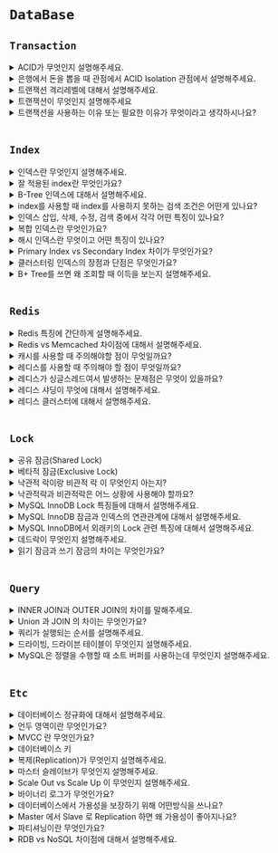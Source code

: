 # `DataBase`

## `Transaction`

<details>
  <summary>ACID가 무엇인지 설명해주세요.</summary>
  <br>

Atomic(원자성)

- 트랜잭션과 관련된 작업들이 부분적으로 실행되다가 중단되지 않는 것을 보장하는 능력
  - 중간 단계까지 실행되고 실패하는 일은 없다.
  - 구매자의 돈이 빠졌지만 판매자의 돈이 들어오지 않는 경우


Consistency(일관성)

- 트랜잭션이 실행을 성공적으로 완료하면 언제나 일관성 있는 데이터베이스 상태로 유지하는 것
  - 트랜잭션 작업 처리 결과는 항상 일관성 있어야 한다.
  - 마이너스 통장을 허락하지 않는다면 조건에 위배되면 트랜잭션 종료


Isolation(독립성)

- 트랜잭션을 수행 시 다른 트랜잭션의 연산 작업이 끼어들지 못하도록 보장하는 것
  - 둘 이상의 트랜잭션이 동시 실행되고 있을 때 다른 트랜잭션이 끼어들 수 없다.
  - 구매자의 돈이 빠졌지만 판매자의 돈이 아직 안들어왔는데 다른 트랜잭션이 끼어들 수 없다.


Durability(지속성)

- 트랜잭션이 성공적으로 완료되어 commit 되었다면 결과는 데이터베이스에 영구히 반영되어야 한다.

</details>

<details>
  <summary>은행에서 돈을 뽑을 때 관점에서 ACID Isolation 관점에서 설명해주세요.</summary>
  <br>

내가 돈을 5만원 뽑았는데 내 통장에 돈이 5만원 빠지기 전에 다른 트랜잭션이 끼어들 수 없다.

</details>

<details>
  <summary>트랜잭션 격리레벨에 대해서 설명해주세요.</summary>
  <br>

<img width="1047" alt="스크린샷 2021-11-25 오후 10 25 08" src="https://user-images.githubusercontent.com/45676906/143449504-f1f2b6cd-5c2a-4cf8-90fe-39f6d0f700c0.png">

- READ UNCOMMITTED
  - 가장 격리가 낮은 단계입니다. 다른 트랜잭션에서 커밋하지 않은 데이터도 조회할 수 있다는 문제점이 존재합니다. 그래서 사용하지 않습니다.

- READ COMMITTED
  - `Oracle DBMS 에서 기본적으로 사용하고 있는 격리 수준`이며, 다른 트랜잭션에서 데이터를 변경했더라도 COMMIT 한 데이터만 보입니다. 하지만 이 격리 레벨에서도 NON-REPEATABLE READ의 문제점이 존재합니다. NON-REPEATABLE READ란 같은 쿼리를 같은 트랜잭션에서 2번 실행했는데 결과가 다른 부정합을 말합니다.
  - 즉, A 트랜잭션에서 같이 쿼리를 2번 실행합니다. A 트랜잭션에서 쿼리를 첫 번째로 실행한 후에, B 트랜잭션에서 해당 쿼리가 조회하는 row 의 값을 Update 했습니다. 그러면 A 트랜잭션에서 같은 쿼리를 두 번째 조회했을 때는 첫 번째 실행했을 때와 결과가 다를 것입니다. 이렇게 하나의 A 트랜잭션 안에서 같은 쿼리를 여러 번 실행했을 때 결과가 다른 현상을 `NON-REPEATABLE-READ` 라고 합니다. 

- REPEATABLE READ
  - `MySQL InnoDB 에서 기본적으로 사용되고 있는 격리 수준`입니다. `바이너리 로그를 가진 MySQL 장비`에서는 최소 이 격리 수준을 사용해야 합니다.
  - `자신의 트랜잭션 번호보다 낮은 트랜잭션 번호에서 변경된 것만 보게 됩니다.`
  - InnoDB 스토리지 엔진은 트랜잭션이 ROLLBACK 될 가능성에 대비해 변경되기 전 레코드를 언두 공간에 백업해두고 실제 레코드 값을 변경합니다. 이러한 방식을 `MVCC` 라고 합니다. 사실 READ COMMITTED 도 MVCC 를 이용해 COMMIT 되기 전의 데이터를 보여준다. 두 개의 차이는 언두 영역에 백업된 레코드의 여러 버전 가운데 몇 번째 이전 버전까지 찾아 들어가야 하는지에 있습니다.
  - 하지만 이 격리 수준에서도 `PHANTOM READ` 부정합 문제가 발생합니다. PHANTOM READ 는 보이지 않았던 결과가 보이는 것이다.
  - REPEATABLE READ 격리 수준은 트랜잭션이 시작할 때 보다 이전 트랜잭션에서 커밋된 데이터만 조회하기 때문에 중간 트랜잭션에서 데이터를 바꿨어도 Undo 영역에서 조회하기 때문에 문제가 발생하지 않는다! 다른 트랜잭션에서 `INSERT, DELETE 한 경우에 데이터가 변경된 것이 아니라 새로 추가된 것이기 때문에 REPEATABLE READ 에서도 PHANTOM READ 가 발생`한다.
  - `PANTHOM READ`를 방지하기 위해서는 `쓰기 잠금`을 걸어야 한다.
  - InnoDB 에서는 `갭 락`, `넥스트 키 락` 때문에 `PHANTOM READ`가 발생하지 않는다.

- SERIALIZABLE
  - 트랜잭션이 완료될 때까지 다른 트랜잭션이 해당되는 영역에 대한 수정 및 입력을 할 수 없습니다.
  - `모든 작업을 하나의 트랜잭션에 처리하는 것과 같은 높은 고립수준을 제공하는데`, 이로인해 동시성 처리 효율은 매우 떨어진다.
  
<br>

- [참고하기 좋은 글](https://nesoy.github.io/articles/2019-05/Database-Transaction-isolation

</details>

<details>
  <summary>트랜잭션이 무엇인지 설명해주세요</summary>
  <br>

트랜잭션이란 쿼리를 하나의 묶음 처리해서 만약 중간에 실행이 중단됐을 경우, 처음부터 다시 실행하는 `Rollback`을 수행하고, 오류없이 실행을 마치면 `commit`을 하는 실행 단위를 의미합니다.

</details>

<details>
  <summary>트랜잭션을 사용하는 이유 또는 필요한 이유가 무엇이라고 생각하시나요?</summary>
  <br>

- 트래픽이 많이 몰려서 동시에 여러 클라이언트에 DB 서버로 접근한다면 데이터베이스의 부정합이 많이 발생할 수 있습니다. 
- 부정합이 발생하지 않으려면 프로세스를 병렬로 처리하지 않도록 하여 한 번에 하나의 프로세스만 처리하도록 하면 되는데, 이는 효율이 너무 떨어집니다. 트랜잭션을 사용하지 않으면 부정합을 방지하고자 일렬로 처리해야 합니다. 이는 성능상 너무 좋지 않기 때문에 부정합도 방지하고 성능의 이점도 가져갈 수 있도록 `트랜잭션`을 사용합니다.
- 그리고 하나의 논리적인 단위에서 에러가 발생했을 때 롤백 해야 하는 문제를 해결할 수 있고, 커밋이 되면 데이터가 영구적으로 저장되도록 할 수 있는 특징이 있습니다.

</details>

<br>

## `Index`

<details>
  <summary>인덱스란 무엇인지 설명해주세요.</summary>
  <br>

`인덱스는 말 그대로 책의 맨 처음 또는 맨 마지막에 있는 색인(목차)`이라고 할 수 있다. DBMS 에서 검색 속도를 향상시키기 위해 인덱스를 사용합니다. 하지만 인덱스를 사용함으로써 INSERT, UPDATE 성능은 희생해야 합니다. 

카디널리티 값은 높아야 인덱스 사용에 유용합니다. ex) 주민번호는 카디널리티 값이 높습니다.(사람마다 개인의 고유 값이기 때문에 중복되지 않음) 하지만 성별은 일반적으론 `남자/여자` 정도만 있기 때문에 중복이 많이 되는 값이기 때문에 카디널리티 값이 낮습니다.

</details>

<details>
  <summary>잘 적용된 index란 무엇인가요?</summary>
  <br>

- `카디널리티(Cardinality)가 가장 높은 것을 잡아야 한다는 점`입니다.

- 카디널리티(Cardinality): `해당 컬럼의 중복된 수치`를 나타냅니다.
  - 예를 들어 성별, 학년 등은 카디널리티가 낮다고 얘기합니다. 반대로 주민등록번호, 계좌번호 등은 카디널리티가 높다고 얘기합니다.(겹칠 수 없는 고유 값이기 때문에)

- 인덱스로 최대한 효율을 뽑아내려면, 해당 인덱스로 많은 부분을 걸러내야 하기 때문입니다. 인덱스를 생성할 대는 카디널리티가 높은 칼럼부터 낮은 순서대로 인덱스 생성해야 합니다.

</details>

<details>
  <summary>B-Tree 인덱스에 대해서 설명해주세요.</summary>
  <br>

<img width="611" alt="스크린샷 2021-12-01 오후 12 24 56" src="https://user-images.githubusercontent.com/45676906/144166491-45f240c4-deef-4584-80a9-dd51dc4ecc09.png">

- `Binary Search` 자료구조의 한계를 극복하기 위해 나온 자료구조 입니다. 즉, `B-Tree`는 한 노드에 많은 자식 노드를 가질 수 있기 때문에 아무리 대용량 데이터여도 `Depth`가 `4 ~ 5` 정도가 된다는 특징이 있습니다.
- `B-Tree`는 데이터베이스의 인덱싱 알고리즘 가운데 가장 일반적으로 사용되고, 가장 먼저 도입된 알고리즘 입니다. (Binary(X), Balanced Tree)
- `B-Tree`는 컬럼의 원래 값을 변형시키지 않고 인덱스 구조체 내에서는 항상 `정렬된 상태로 유지`하고 있습니다.
- 인덱스의 리프 노드는 항상 실제 데이터 레코드를 찾아가기 위한 주소 값을 가지고 있습니다.
- B-tree의 장점 한 가지는 '어떤 값에 대해서도 같은 시간에 결과를 얻을 수 있다'인데, 이를 `균일성`이라고 한다.

<br>

### `인덱스 키 값의 크기`

InnoDB 스토리지 엔진은 디스크에 데이터를 저장하는 가장 기본 단위를 페이지 또는 블록이라고 하며, 디스크의 모든 읽기 및 쓰기 작업의 최소 작업 단위가 된다.

B-Tree는 Binary가 아니라 Balanced-Tree이다. 만약에 Binary-Tree 였다면 하나의 노드당 자식 노드를 최대 2개 밖에 가질 수 없게 되고, 인덱스 검색이 상당히 비효율적일 것이다.

인덱스 페이지는 16KB 정도인데, 이정도면 자식 노드를 585개 저장할 수 있다. 만약 페이지 크기가 늘어나게 되면 자식 노드를 가질 수 있는 개수가 줄어들게 된다. 즉, 한번에 디스크에서 읽어올 수 있는 데이터 수가 줄어드는 것이다. (여러번 디스크 읽기를 해야 함)

<br>

### `B-Tree 깊이`

B-Tree의 깊이는 MySQL에서 값을 검색할 때 몇 번이나 랜덤하게 디스크를 읽어야 하는지와 직결되는 문제다. 결론적으로 인덱스 키 값의 크기가 커지면 커질수록 하나의 인덱스 페이지가 담을 수 있는 인덱스 키 값의 개수가 적어지고, 그 때문에 같은 레코드 건수라 하더라도 B-Tree의 깊이가 깊어져서 디스크 읽기가 더 많이 필요하게 된다는 것을 의미한다.

<br>

### `카디널리티(기수성)`

인덱스는 카디널리티가 높아야 잘 설계된 인덱스라고 할 수 있다. 카디널리티는 중복된 값의 수인데, 예를들어 주민번호 같은 것은 카디널리티 값이 놓고, 성별은 카디널리티 값이 낮다고 할 수 있다.

즉, 이렇게 중복된 값이 없을 수록 검색 대상이 줄어들기 떄문에 효율적이다.

</details>

<details>
  <summary>index를 사용할 때 index를 사용하지 못하는 검색 조건은 어떤게 있나요?</summary>
  <br>

## `NOT-EQUAL로 비교된 경우(<>, Not In, Not Betweenm Is Not Null)`

- WHERE column <> 'N' (<>는 != 를 의미함)
- WHERE column NOT IN (1, 2, 3)
- WHERE column IS NOT NULL

<br>

## `LIKE %??(앞부분이 아닌 뒷부분 일치) 형태로 문자열 패턴 비교`

- WHERE column LIKE '%승환'
- WHERE column LIKE '_승환'
- WHERE column LIKE '%승%'

<br>

## `스토어드 함수나 다른 연산자로 인덱스 컬럼이 변형된 후 비교된 경우`

- WHERE SUBSSTRING(colimn, 1, 1) = 'X'
- WHERE DAYOFMONTH(column) = 1

<br>

## `NOT-DETERMINISTIC 속성의 스토어드 함수가 비교 조건에 사용된 경우`

- WHERE column = deterministic_function()

<br>

## `데이터 타입이 서로 다른 비교(인덱스 컬럼의 타입을 변환해야 비교가 가능한 경우)`

- WHERE char_column = 10 (char 타입의 컬럼과 숫자를 비교)

<br>

## `문자열 데이터 타입의 콜레이션이 다른 경우`

- WHERE utf8_bin_char_column = euckr_bin-char_column 

<br>

## `다중 컬럼 인덱스가 어떤 조건에서 사용될 수 있고, 어떤 경우에는 절대 사용될 수 없는지?`

- 작업 범위 결정 조건으로 인덱스를 사용하지 못하는 경우
  - column_1 컬럼에 대한 조건이 없는 경우
  - column_1 컬럼에 비교 조건이 위의 인덱스, 사용 불가 조건 중 하나인 경우

- 작업 범위 결정 조건으로 인덱스를 사용하는 경우
  - column_1  ~ column_(i - 1) 컬럼까지 동등 비교 형태(= or IN) 으로 비교
  - 크다 작다 형태(> or <)
  - LIKE로 좌측 일치 패턴(LIKE '승환%')

</details>

<details>
  <summary>인덱스 삽입, 삭제, 수정, 검색 중에서 각각 어떤 특징이 있나요?</summary>
  <br>

### `인덱스 키 추가`

`B-Tree`에 저장될 위치가 정해지면 레코드의 키 값과 대상 레코드의 주소 정보를 `B-Tree`의 리프 노드에 저장한다. 만약 리프 노드가 꽉 차서 더는 저장할 수 없을 때는 리프 노드가 분리되어야 하는데, 이는 상위 브랜치 노드까지 처리의 범위가 넓어진다. 이러한 작업 탓에 `B-Tree`는 상대적으로 쓰기 작업에 비용이 많이 드는 것으로 알려져 있다.

<br>

### `인덱스 키 삭제`

B-Tree 키 값이 삭제되는 경우는 상당히 간단한다. 해당 키 값이 저장된 B-Tree 리프 노드를 찾아서 그냥 삭제 마크만 하면 작업이 완료된다.

<br>

### `인덱스 키 변경`

인덱스 키 값은 그 값에 따라 저장될 리프 노드의 위치가 결정되므로 B-Tree의 키 값이 변경되는 경우에는 단순히 인덱스상의 키 값만 변경하는 것은 불가능하다. B-Tree의 키 값 변경 작업은 먼저 키 값을  삭제한 후, 다시 새로운 키 값을 추가하는 형태로 처리된다.

<br>

### `인덱스 키 검색`

`INSERT, UPDATE, DELETE` 작업을 할 때 인덱스 관리에 따르는 추가 비용을 감당하면서 인덱스를 구축하는 이유는 바로 빠른 검색을 위해서다.

인덱스 검색하는 작업은 `B-Tree`의 루트 노드부터 시작해 브랜치 노드를 거쳐 최종 리프 노드까지 이동하면서 비교 작업을 수행하는데, 이 과정을 `트리 탐색` 이라고 합니다.

- 대표적으로 MySQL에서 검색 쿼리를 만들 때 `Like %Keywork%`를 사용하고 있다. 이처럼 %가 앞에 붙으면 인덱스를 타지 못하고 검색한다는 특징이 있다. B-Tree 인덱스는 앞부분이 100% 일치하는 경우에만 인덱스를 활용할 수 있다.
- 인덱스의 키 값에 변형이 가해진 후 비교되는 경우에는 절대 B-Tree의 빠른 검색 기능을 사용할 수 없다. 즉, 함수나 연산을 수행한 결과로 정렬한다거나 검색하는 작업은 B-Tree의 장점을 이용할 수 없다.
- InnoDB 테이블에서 지원하는 레코드 잠금이나 넥스트 키락이 검색을 수행한 인덱스를 잠근 후 테이블의 레코드를 잠그는 방식으로 구현되어 있다. 따라서 UPDATE, DELEETE 문장이 실행될 때 테이블에 적절히 사용할 수 있는 인덱스가 없다면 불필요하게 많은 레코드를 잠그게 된다.

</details>

<details>
  <summary>복합 인덱스란 무엇인가요?</summary>
  <br>

A, B 컬럼을 인덱스로 설정할 때 복합인덱스라 한다. 두 번째 컬럼은 첫 번째 컬럼에 의존해서 정렬되어 있다. 즉, 두 번째 컬럼 정렬은 첫 번째 컬럼이 똑같은 레코드에서만 의미가 있다.

</details>

<details>
  <summary>해시 인덱스란 무엇이고 어떤 특징이 있나요?</summary>
  <br>

해시 인덱스는 B-Tree 만큼 범용적이지 않지만 고유의 특성과 용도를 지닌 인덱스 가운데 하나다. `해시 인덱스는 동등 비교 검색에는 최적화되어 있지만 범위를 검색한다거나 정렬된 결과를 가져오는 목적으로는 사용할 수 없다. 일반적인 DBMS에서 해시 인덱스는 메모리 기반의 테이블에 주로 구현되어 있으며 디스크 기반의 대용량 테이블용으로는 거의 사용되지 않는다는 특징이 있다.`

</details>

<details>
  <summary>Primary Index vs Secondary Index 차이가 무엇인가요?</summary>
  <br>

클러스터(Cluster)란 여러 개를 하나로 묶는다는 의미로 주로 사용되는데, 클러스터드 인덱스도 크게 다르지 않다. 인덱스에서 클러스터드는 비슷한 것들을 묶어서 저장하는 형태로 구현되는데, 이는 주로 비슷한 값들을 동시에 조회하는 경우가 많다는 점에서 착안된 것이다. 여기서 `비슷한 값들은 물리적으로 인접한 장소에 저장되어 있는 데이터들을 말한다.`

`클러스터드 인덱스는 테이블의 프라이머리 키에 대해서만 적용되는 내용이다.` 즉 `프라이머리 키 값이 비슷한 레코드끼리 묶어서 저장하는 것을 클러스터드 인덱스`라고 표현한다. 클러스터드 인덱스에서는 프라이머리 키 값에 의해 레코드의 저장 위치가 결정되며 프라이머리 키 값이 변경되면 그 레코드의 물리적인 저장 위치 또한 변경되어야 한다. 그렇기 때문에 프라이머리 키를 신중하게 결정하고 클러스터드 인덱스를 사용해야 한다.

`클러스터드 인덱스는 테이블 당 한 개만 생성할 수 있다. 프라이머리 키에 대해서만 적용되기 때문이다, 이에 반해 non 클러스터드 인덱스는 테이블 당 여러 개를 생성할 수 있다.`

InnoDB 테이블에서 세컨더리 인덱스는 실제 레코드의 저장 주소가 아니라 프라이머리 키 값을 저장하도록 구현되어 있다. 즉, 세컨더리 인덱스를 통해서 데이터를 조회하기 위해서는 세컨더리 인덱스 -> 프라이머리 인덱스 -> 실제 데이터로 접근해야 한다.

</details>

<details>
  <summary>클러스터링 인덱스의 장점과 단점은 무엇인가요?</summary>
  <br>

- ### 장점
  - 프라이머리키로 검색할 때 처리 성능이 매우 빠름(특히 범위 검색할 때 매우 빠름)
  - 테이블의 세컨더리 인덱스가 프라이머리 키를 가지고 있기 때문에 인덱스로만 처리할 수 있는 경우가 많음(이를 커버링 인덱스라고 함)
  
- ### 단점
  - 테이블의 모든 세컨더리 인덱스가 클러스터링 키를 갖기 때문에 클러스터링 키 값의 크기가 클 경우 전체적으로 인덱스의 크기가 커짐
  - 세컨더리 인덱스를 통해 검색할 때 프라이머리 키로 다시 한번 검색해야 하므로 처리 성능이 느림
  - INSERT 할 때 프라이머리 키에 의해 레코드의 저장 위치가 결정되기 때문에 처리 성능이 느림
  - 프라이머리 키를 변경할 때 레코드를 DELETE 하고 INSERT 하는 작업이 필요하기 때문에 처리 성능이 느림

</details>

<details>
  <summary>B+ Tree를 쓰면 왜 조회할 때 이득을 보는지 설명해주세요.</summary>  
  <br>

B+ Tree는 Binary Tree가 아닌 Balanced Tree의 약자입니다. 즉, 하나의 부모 노드에 엄청나게 많은 자식 노드를 가질 수 있게 됩니다. 즉, B+ Tree를 사용하면 아무리 대용량의 데이터여도 깊이가 3~4 정도 밖에 나오지 않기 때문에 검색할 때 훨씬 효율적이라는 특징이 있습니다.

만약에 Binary-Tree 였다면 깊이가 말도 안되게 깊어지기 때문에 검색하기에 불가능한 수준이 될 것입니다.

</details>

<br>

## `Redis`

<details>
  <summary>Redis 특징에 간단하게 설명해주세요.</summary>
  <br>

`Redis`는 key-value store NOSQL DB입니다. `싱글스레드`로 동작하며 다양한 자료구조를 지원합니다. 데이터의 스냅샷 혹은 AOF 로그를 통해 복구가 가능해서 어느정도 `영속성`도 보장됩니다.

</details>

<details>
  <summary>Redis vs Memcached 차이점에 대해서 설명해주세요.</summary>
  <br>

- `Redis`는 `싱글 스레드 기반`으로 동작하고, `Memcached`는 `멀티스레드`를 지원해서 멀티 프로세싱이 가능합니다.

- Redis는 다양한 자료구조를 지원하고, Memcached는 문자열 형태로만 저장합니다.

- Redis는 여러 용도로 사용할 수 있도록 다양한 기능을 지원합니다.

- Redis는 스냅샷, AOF 로그를 통해서 데이터 복구가 가능합니다.

</details>

<details>
  <summary>캐시를 사용할 때 주의해야할 점이 무엇일까요?</summary>
  <br>

아무래도 캐시는 빠른 저장소고 필연적으로 사이즈가 작기 때문에 유용할 것 같은 데이터만 남겨두고 필요 없는 데이터는 적절히 삭제해서 공간을 확보할 수 있도록 신경써야 합니다.

</details>

<details>
  <summary>레디스를 사용할 때 주의해야 할 점이 무엇일까요?</summary>
  <br>

레디스에 너무 많은 데이터를 저장하면 `OutOfMemoryException`이 발생할 수 있기 때문에 `TTL` 같은 것을 설정해서 제거하거나 필요 없는 데이터를 제거하면서 메모리 관리할 수 있을 것 같습니다.

</details>

<details>
  <summary>레디스가 싱글스레드여서 발생하는 문제점은 무엇이 있을까요?</summary>
  <br>

싱글스레드 이기 때문에 오래 걸리는 작업을 하는 것을 조심해야 합니다.

</details>

<details>
  <summary>레디스 샤딩이 무엇에 대해서 설명해주세요.</summary>
  <br>
</details>

<details>
  <summary>레디스 클러스터에 대해서 설명해주세요.</summary>
  <br>
</details>

<br>

## `Lock`

<details>
  <summary>공유 잠금(Shared Lock)</summary>
  <br>

공유 잠금이 설정되어 있는 동안 다른 트랜잭션이 데이터를 변경할 수 없다.
레코드나 간격을 읽을 때 다른 트랜잭션이 변경하지 못하게 하는 용도의 잠금 즉, 읽기 전용 작업

</details>

<details>
  <summary>베타적 잠금(Exclusive Lock)</summary>
  <br>

다른 트랜잭션이 읽거나 수정할 수 없다. 즉, 해당 트랜잭션에서 그 레코드나 간격을 변경하기 위해 획득해야 하는 잠금

- `공유 잠금은 내가 읽는 동안 남들이 내가 읽고 있는 데이터를 변경하거나 삭제하지 못하게 하는 장치`
- `베타적 잠금은 내가 쓰기를 하는 동안 남들이 쓰지 못하게 하는 것`

</details>

<details>
  <summary>낙관적 락이랑 비관적 락 이 무엇인지 아는지?</summary>
  <br>

### `낙관적 락(optimistic lock)`

`낙관적 락`은 `DB 충돌 상황을 개선할 수 있는 방법 중 2번 째인 수정할 때 내가 먼저 이 값을 수정했다고 명시하여 다른 사람이 동일한 조건으로 수정할 수 없게 만드는 것입니다.`

`DB 관점에서 락을 잡는 것이 아니라 애플리케이션 관점의 Lock 입니다.` 즉, 업데이트 할 때마다 디비에 버전을 명시합니다. 같은 버전으로 업데이트를 진행한다면 실패하도록 만듭니다.

<br>

### `비관적 락(pessimistic lock)`

비관적 락은 `REPEATABLE READ`, `SERIALIZABLE` 격리 수준에서만 사용 가능합니다. `비관적 락이란 트랜잭션이 시작될 때 Shared Lock, Exclusive Lock을 걸고 시작하는 방법입니다. 즉, Shared Lock을 걸게 되면 Write를 하기위해서는 Exclusive Lock을 얻어야 하는데 Shared Lock이 다른 트랜잭션에 의해서 걸려 있으면 해당 Lock을 얻지 못해 업데이트를 할 수 없습니다.`

즉, 수정하기 위해서는 해당 트랜잭션을 제외한 모든 트랜잭션이 `Commit` 되어야 합니다.

</details>

<details>
  <summary>낙관적락과 비관적락은 어느 상황에 사용해야 할까요?</summary>
  <br>

1. `낙관적 락`: 낙관적 락은 트랜잭션을 필요로 하지 않습니다. 따라서 성능적으로 `비관적 락` 보다 좋습니다. 하지만 충돌이 나서 롤백을 해주어야 한다면 직접 수동으로 해줘야 한다는 특징이 있습니다.
2. `비관적 락`은 트랜잭션이 존재하기 때문에 충돌이 나도 롤백이 알아서 됩니다.

즉, 충돌이 많다면 비관적 락을 사용하는 것이 좋고, 충돌이 적다면 낙관적 락을 사용하는 것이 좋습니다.

</details>

<details>
  <summary>MySQL InnoDB Lock 특징들에 대해서 설명해주세요.</summary> 
  <br>

InnoDB 스토리지 엔진은 `레코드 기반의 잠금 기능을 제공`하며, 잠금 정보가 상당히 작은 공간으로 관리되기 때문에 레코드 락이 페이지 락으로, 또는 테이블 락으로 레벨업되는 경우는 없다.

<img width="409" alt="스크린샷 2022-03-20 오후 6 14 06" src="https://user-images.githubusercontent.com/45676906/159155754-2bb98d92-a90c-483a-b9c8-6fbc8c55612e.png">

## `레코드 락`

레코드 자체만을 잠그는 락이라고 한다. 다른 상용 DBMS와의 차이는 InnoDB 스토리지 엔진은 레코드 자체가 아니라 인덱스를 잠근다는 것이다. 인덱스가 없는 테이블이더라도 자동 생성된 클러스터 인덱스를 이용해 잠금을 설정한다.

<br>

## `갭 락`

다른 DBMS와의 차이가 `갭 락`이다. 갭 락은 레코드 자체가 아니라 레코드와 바로 이니정한 레코드 사이의 간격만을 잠그는 것을 의미한다. 갭락의 역할은 레코드와 레코드 사이의 간격에 새로운 레코드가 생성되는 것을 제어하는 것이다. 

<br>

## `넥스트 키 락`

레코드 락과 갭 락을 합쳐 놓은 형태의 잠금을 넥스트 키 락이라고 한다. STATEMENT 포맷의 바이너리 로그를 사용하는 MySQL 서버에서는 REPEATABLE READ 격리 수준을 사용해야 한다. 변경을 위해 검색하는 레코드에는 `넥스트 키 락` 방식으로 잠금이 걸린다. 

InnoDB의 갭 락이나 넥스트 키 락은 바이너리 로그에 기록되는 쿼리가 레플리카 서버에서 실행될 때 소스 서버에서 만들어 낸 결과와 동일 결과를 만들어내도록 보장하는 것이 주 목적이다. (넥스트 키 락과 갭 락으로 인해 데드락이 발생하거나 다른 트랜잭션을 기다리게 만드는 일이 자주 발생한다.)

<br>

## `자동 증가 락`

MySQL에서는 자동 증가하는 숫자 값을 추출하기 위해 AUTO_INCREMENT 라는 컬럼 속성을 제공한다. AUTO_INCREMENT 컬럼이 사용된 테이블에 동시에 여러 레코드가 INSERT 되는 경우, 저장되는 각 레코드는 중복되지 않고 저장된 순서대로 증가하는 일련변호 값을 가져야 한다. `InnoDB 스토리지 엔진에서는 이를 위해 내부적으로 AUTO_INCREMENT 락이라고 하는 테이블 수준의 잠금을 사용한다.`

</details>

<details>
  <summary>MySQL InnoDB 잠금과 인덱스의 연관관계에 대해서 설명해주세요.</summary>
  <br>

`InnoDB의 잠금은 레코드를 잠그는 것이 아니라 인덱스를 잠그는 방식`으로 처리된다. 즉, 변경해야 할 레코드를 찾기 위해 검색한 인덱스의 레코드를 모두 락을 걸어야 한다. 

만약에 UPDATE 쿼리 하나를 실행하기 위해서 인덱스를 통해서 250건의 데이터를 조회했다고 하면, 250건의 데이터가 모두 잠기게 된다. 즉, 하나를 업데이트 하기 위해서 250건의 데이터가 잠기게 되니 동시성이 떨어지게 된다.

그러면 만약에 테이블의 인덱스가 하나도 없다면 테이블을 풀 스캔하면서 UPDATE 작업을 하고, 이 과정에서 테이블에 있는 30여만 건의 모든 레코드를 잠그게 된다. `즉, MySQL InnoDB 에서는 인덱스 설계가 중요한 이유이다.`

</details>

<details>
  <summary>MySQL InnoDB에서 외래키의 Lock 관련 특징에 대해서 설명해주세요.</summary>
  <br>

MySQL에서 외래키는 InnoDB 스토리지 엔진에서만 생성할 수 있으며, 외래키 제약이 설정되면 자동으로 연관되는 테이블의 컬럼에 인덱스까지 설정된다. 외래키가 제거되지 않는 상태에서는 자동으로 생성된 인덱스를 삭제할 수 없다.

- 테이블의 변경(쓰기 잠금)이 발생하는 경우메나 잠금 대기가 발생한다.
- 외래키와 연관되지 않은 컬럼의 변경은 최대한 잠금 대기를 발생시키지 않는다.

## `자식 테이블의 변경이 대기하는 경우`

자식 테이블의 외래 키 컬럼의 변경(INSERT, UPDATE은 부모 테이블의 확인이 필요한데, 이 상태에서 부모 테이블의 해당 레코드가 쓰기 잠금이 걸려 있으면 해당 쓰기 잠금이 해제될 때까지 기다리게 하는 것이다. 

자식 테이블의 외래키가 아닌 컬럼의 변경은 외래키로 인한 잠금 확장이 발생하지 않는다. 

<br>

## `부모 테이블의 변경 작업이 대기하는 경우`

부모 테이블에서 특정 row를 삭제하는 경우 이 쿼리는 자식 테이블의 레코드에 대한 쓰기 잠금이 해제될 때까지 기다려야 한다. 이는 자식 테이블이 생성될 때 정의된 외래키의 특성(ON DELETE CASCADE) 때문에 부모 레코드가 삭제되면 자식 레코드도 동시에 삭제되는 식으로 작동하기 때문이다. 

`물리적으로 외래키를 생성하면 자식 테이블에 레코드가 추가되는 경우 해당 참조키가 부모 테이블에 있는지 확인한다. 하지만 물리적인 외래키의 고려 사항은 이러한 체크 작업이 아니라 이러한 체크를 위해 연관 테이블에 읽기 잠금을 걸어야 한다는 것이다. 또한 이렇게 잠금이 다른 테이블로 확장되면 그만큼 전체적으로 쿼리의 동시 처리에 영향을 미친다.`

</details>

<details>
  <summary>데드락이 무엇인지 설명해주세요.</summary>  
  <br>



</details>

<details>
  <summary>읽기 잠금과 쓰기 잠금의 차이는 무엇인가요?</summary>
  <br>

- 데이터를 읽기 전에 트랜잭션은 읽기 잠금을 설정한다. 데이터를 쓰기 전에는 쓰기 잠금을 설정한다.
- 읽기 잠금은 쓰기 잠금과 충돌을 일으키며, 쓰기 잠금은 읽기 잠금 및 쓰기 잠금과 충돌을 일으킨다.
- 트랜잭션은 같은 데이터 항목에 대하여 다른 트랜잭션과 충돌을 일으키는 잠금이 없을 경우에만 잠금을 설정할 수 있다.
- 트랜잭션은 데이터 항목 x에서 쓰기 잠금이 없는 경우에만 x에서 읽기 잠금을 설정할 수 있다.
- 트랜잭션은 데이터 항목 x에서 읽기 잠금과 쓰기 잠금이 없는 경우에만 x에서 쓰기 잠금을 설정할 수 있다.

</details>

<br>

## `Query`

<details>
  <summary>INNER JOIN과 OUTER JOIN의 차이를 말해주세요.</summary>
  <br>

INNER 조인은 서로 교집합이 해당하는 부분만을 가져옵니다.

반면에 OUTER JOIN에는 LEFT OUTER JOIN, RIGHER OUTER JOIN이 있는데 LEFT OUTER JOIN이면 교집합 + 왼쪽에 해당하는 것들을 가져옵니다.
즉, 겹치는 것이 없더라도 NULL을 채워서 가져옵니다.

</details>

<details>
  <summary>Union 과 JOIN 의 차이는 무엇인가요?</summary>
  <br>

- ### Union
  - 각 쿼리의 결과 합을 반환하는 합집합 (중복제거)
  - UNION ALL : 각 쿼리의 모든 결과를 포함한 합집합 (중복제거 안함)

- ### Join
  - Inner join (교집합)
  - Outer Join (합집합)

</details>

<details>
  <summary>쿼리가 실행되는 순서를 설명해주세요.</summary>
  <br>

- FROM - WHERE - GROUP BY - HAVING - SELECT - ORDER BY

</details>

<details>
  <summary>드라이빙, 드라이븐 테이블이 무엇인지 설명해주세요.</summary>
  <br>

SELECT A, B
FROM A JOIN B
ON A.aId = b.aId

만약 위와 같이 조인을 한다면 옵티마이저가 상황에 따라 드라이빙 테이블을 다르게 선택할 수도 있지만, 그런 경우가 아니라면 앞에 있는 `A가 드라이빙 테이블`, `B가 드리븐 테이블`이 된다.

</details>

<details>
  <summary>MySQL은 정렬을 수행할 때 소트 버퍼를 사용하는데 무엇인지 설명해주세요.</summary> 
  <br>

MySQL은 정렬을 수행하기 위해 별도의 메모리 공간을 할당받아서 사용하는데, 이 메모리 공간을 `소트 버퍼(Sort Buffer)`라고 한다. 소트 버퍼는 정렬이 필요한 경우에만 할당되며, 버퍼의 크기는 정렬해야 할 레코드의 크기에 따라 가변적으로 증가하지만 최대 사용 가능한 소트 버퍼 공간은 sort_buffer_size 라는 시스템 변수로 설정할 수 있다. 소트 버퍼를 위한 메모리 공간은 쿼리의 실행이 완료되면 즉시 시스템으로 반납한다.  

</details>

<br>

## `Etc`

<details>
  <summary>데이터베이스 정규화에 대해서 설명해주세요.</summary>
  <br>

1. 1차 정규화 : 하나의 컬럼에는 하나의 값만 들어가야 한다. ,를 구분해서 값을 넣지 않음

2. 2차 정규화 : 식별자(기본키)가 여러 개 일 때 식별자(기본 키) 일부에만 종속되는 어트리뷰트는 제거해야 한다.

3. 3차 정규화 : 식별자(기본키)가 아닌 속성에 다른 속성에 종속되는 어트리뷰트가 존재하면 안된다.

4. BCNF(Boyce-Codd) 정규형

- 여러 후보 키가 존재하는 릴레이션에 해당하는 정규화 내용이다. 복잡한 식별자 관계에 의해 발생하는 문제를 해결하기 위해 제 3 정규형을 보완하는데 의미가 있다. 비주요 애트리뷰트가 후보키의 일부를 결정하는 분해하는 과정을 말한다. 
- 각 정규형은 그의 선행 정규형보다 더 엄격한 조건을 갖는다. 
- 모든 제 2 정규형 릴레이션은 제 1 정규형을 갖는다. 
- 모든 제 3 정규형 릴레이션은 제 2 정규형을 갖는다.
- 모든 BCNF 정규형 릴레이션은 제 3 정규형을 갖는다. 
- 수많은 정규형이 있지만 관계 데이터베이스 설계의 목표는 각 릴레이션이 3NF(or BCNF)를 갖게 하는 것이다.

</details>

<details>
  <summary>언두 영역이란 무엇인가요?</summary>
  <br>

- 언두 영역은 UPDATE 문장이나 DELETE 문장으로 데이터를 변경했을 때 `변경되기 전의 데이터(이전 데이터)를 보관하는 곳입니다.`

</details>

<details>
  <summary>MVCC 란 무엇인가요?</summary>
  <br>

일반적으로 레코드 레벨의 트랜잭션을 지원하는 DBMS가 제공하는 기능이며, `MVCC의 가장 큰 목적은 잠금을 사용하지 않는 일관된 읽기를 제공`하는 데 있습니다. InnoDB 스토리지 엔진은 트랜잭션이 ROLLBACK될 가능성에 대비해 변경되기 전 레코드를 언두 공간에 백업해두고 실제 레코드 값을 변경합니다. 이러한 방식을 `MVCC` 라고 합니다.

</details>

<details>
  <summary>데이터베이스 키</summary>
  <br>

- 슈퍼키 : 테이블에서 각 행을 유일하게 식별할 수 있는 하나 또는 그 이상의 속성들의 집합. 슈퍼키는 `유일성`만 만족하면 슈퍼키가 될 수 있다.(`최소성`은 만족하지 않습니다.)
- 후보키 : 테이블에서 각 행을 유일하게 식별할 수 있는 최소한의 속성들의 집합. `유일성`, `최소성`을 동시에 만족해야 한다.
- 기본키(PK: Primary Key): 
  - 튜플을 대표하도록 선정된 후보키입니다.
  - 후보키 중에서 하나를 기본키로 선택하여 지정합니다. 
- 외래키(foreign key)
  - 특정 릴레이션의 기본키를 참조하는 속성 집합 
  - 기본키와 외래키는 릴레이션간의 연관성을 표현 
  - 의미적 연관성이 있음에도 다른 릴레이션으로 분류된 튜플 사이의 연결고리 역할

![key](https://user-images.githubusercontent.com/45676906/93320978-abb21880-f84c-11ea-8577-a8a775f7248e.png)

</details>

<details>
  <summary>복제(Replication)가 무엇인지 설명해주세요.</summary>
  <br>

![1212](https://user-images.githubusercontent.com/45676906/119230561-b64d4c00-bb57-11eb-80f0-c766d5732a39.png)

- `복제`는 2대 이상의 MySQL 서버가 동일한 데이터를 담도록 실시간으로 동기화하는 기술

- 일반적으로 MySQL 복제에는 INSERT, UPDATE와 같은 쿼리를 이용해 데이터를 변경할 수 있는 MySQL 서버와 SELECT 쿼리로 데이터를 읽기만 할 수 있는 MySQL 서버로 나뉜다.

- 전자를 `마스터(master) = 쓰기 작업` 후자를 `슬레이브(Slave) = 읽기 작업`라고 함

</details>

<details>
  <summary>마스터 슬레이브가 무엇인지 설명해주세요.</summary>
  <br>

### `마스터(Master)`

- MySQL의 `바이너리 로그`가 활성화되면 어떤 MySQL 서버든 마스터가 될 수 있다.
- `쓰기 전용`

<br>

### `슬레이브(Slave)`

- `마스터 서버가 바이너리 로그`를 가지고 있으면 `슬레이브 서버는 릴레이 로그`를 가지고 있다.

- `읽기 전용`

- 슬레이브 서버의 I/O 스레드는 마스터 서버에 접속해 변경 내역을 요청하고, 받아 온 변경 내역을 릴레리 로그에 기록한다. 슬레이브 서버의 SQL 스레드가 릴레이 로그에 기록된 변경 내역을 재실행 함으로써 슬레이브 데이터를 마스커와 동일한 상태로 유지함

<br>

### `슬레이브는 하나의 마스터만 설정 가능`

- MySQL 복제에는 하나의 슬레이브는 하나의 마스터만 가질 수 있다.

- 하나의 마스터에 N개의 슬레이브가 일반적인 형태

<br>

### `마스터와 슬레이브의 데이터 동기화를 위해 슬레이브는 읽기 전용으로 설정`

- 슬레이브는 `읽기 전용`으로 하기

<br>

### `슬레이브 서버용 장비는 마스터와 동일한 사양이 적합`

- 오히려 마스터보다 슬레이브 사양이 더 좋아야 함 (자주 변경이 있는 마스터 서버라면 특히 더!)

<br>

### `복제가 불필요한 경우에는 바이너리 로그 중지`

- 바이너리 로그를 작성하기 위해 MySQL은 큰 자원을 소모함

</details>

<details>
  <summary>Scale Out vs Scale Up 이 무엇인지 설명해주세요.</summary>
  <br>

### `Scale Out`

- 기존의 서버와 같은 사양 또는 비슷한 사양의 서버 대수를 증가시키는 방법으로 처리 능력을 향샹시키는 것을 말한다. 스케일 아웃 방식을 "수평 스케일"이라고 부르기도 하고, 확장이 스케일 업보다는 다소 유연하다.
- 1’의 처리 능력을 가진 서버에 동일한 서버 4대를 더 추가하여, 총 ‘5’의 처리 능력을 만드는 것이다. 서버가 여러 대가 되기 때문에 각 서버에 걸리는 부하를 균등하게 해주는 ‘로드밸런싱’이 필수적으로 동반되어야 한다.
- 즉, 여러 대의 서버가 분산(나누어) 처리할 수 있도록 요청을 나누어주는 서비스

<br>

### `Scale Up`

- 성능이나 용량 증강을 목적으로 하나의 서버에 디스크를 추가하거나 CPU나 메모리를 업그레이드시키는 것을 말한다. 하나의 서버의 능력을 증강하기 때문에 수직 스케일링(vertical scaling)이라고도 한다.
- 즉, 기존의 하드웨어를 보다 높은 사양으로 업그레이드하는 것을 말한다.

</details>

<details>
  <summary>바이너리 로그가 무엇인가요?</summary>
  <br>

- 바이너리 로그 파일은 데이터베이스 변경(테이블 생성, 삭제 등) 및 테이블 변경(insert, update, delete ..) 사항들이 기록되는 바이너리 형태의 파일입니다.
- 바이너리 로그의 내용을 기반으로 하여 마스터 서버에서 슬레이브 서버로 데이터를 전송하고 복제할 수 있으며, 데이터를 복원하는데 사용하기도 합니다.

</details>

<details>
  <summary>데이터베이스에서 가용성을 보장하기 위해 어떤방식을 쓰나요?</summary>
  <br>

Master, Slave 로 나눠서 Replication 할 수 있습니다.

</details>

<details>
  <summary>Master 에서 Slave 로 Replication 하면 왜 가용성이 좋아지나요?</summary>
  <br>

마스터에서 쓰기 작업을 하고, 슬레이브에서 읽기 작업을 하면서 동시성 처리 보장하면서 읽기 성능을 향상 시킬 수 있습니다.

</details>

<details>
  <summary>파티셔닝이란 무엇인가요?</summary>
  <br>

하나의 DBMS가 많은 테이블을 관리 하기 힘들어지고, 속도도 저하

=> 파티셔닝 등장

- 파티셔닝 : `큰 테이블이나 인덱스를 관리하기 쉬운 단위로 분리하는것`
- 장점
  - 특정 DML과 쿼리의 성능을 향상시키며, Data Write 환경에서 효율적이다
  - 많은 Insert가 있는 OLTP 시스템에서 특히 경합을 더 줄일 수 있다
  
</details>

<details>
  <summary>RDB vs NoSQL 차이점에 대해서 설명해주세요.</summary>
  <br>

### `RDBMS`

- `RDBMS`는 데이터베이스를 이루는 객체들의 릴레이션을 통해서 데이터를 저장하는 데이터베이스입니다. SQL을 사용해 데이터의 저장, 질의, 수정, 삭제를 할 수 있으며 데이터를 효율적으로 보관하는 것을 목적으로 하고 구조화가 굉장히 중요합니다.

- 장점으로는 명확한 데이터 구조를 보장하고, 중복을 피할 수 있습니다.

### `NOSQL`

- NOSQL은 RDBMS에 비해 `자유로운 형태`로 데이터를 저장합니다. 또한 `수평확장을 할 수 있고 분산처리를 지원`합니다. 다양한 형태의 NOSQL 데이터베이스가 있고, 대표적으로 key-value store, bigtable, dynamo, document db, graph db 등이 있습니다.

- 둘은 대체될 수 있는 것이 아니고, 각각 필요한 시점에 적절히 선택해서 사용해야 합니다. 둘 다 같이쓰는 상호보완적인 존재가 될 수도 있습니다.

</details>